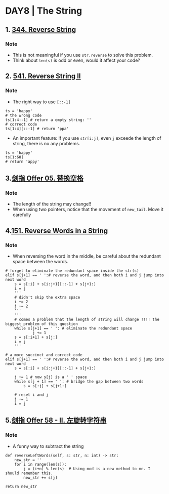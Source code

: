 # DAY8 | The String
## 1. [344. Reverse String](https://leetcode.com/problems/reverse-string/description/)
### Note
- This is not meaningful if you use `str.reverse` to solve this problem.
- Think about `len(s)` is odd or even, would it affect your code? 

## 2. [541. Reverse String II](https://leetcode.com/problems/reverse-string-ii/)
### Note
- The right way to use `[::-1]`
```
ts = 'happy'
# the wrong code
ts[1:4:-1] # return a empty string: ''
# correct code
ts[1:4][::-1] # return 'ppa'
```
- An important feature: If you use `str[i:j]`, even `j` exceede the length of string, there is no any problems.
```
ts = 'happy'
ts[1:60] 
# return 'appy'
```

## 3.[剑指 Offer 05. 替换空格](https://leetcode.cn/problems/ti-huan-kong-ge-lcof/)
### Note
- The length of the string may change!!
- When using two pointers, notice that the movement of `new_tail`. Move it carefully 

## 4.[151. Reverse Words in a String](https://leetcode.com/problems/reverse-words-in-a-string/)
### Note
- When reversing the word in the middle, be careful about the redundant space between the words.
```
# forget to eliminate the redundant space inside the str(s)
elif s[j+1] == ' ':# reverse the word, and then both i and j jump into next word
    s = s[:i] + s[i:j+1][::-1] + s[j+1:]
    i = j
    '''
    # didn't skip the extra space
    i += 2
    j += 2
    '''
    '''
    # comes a problem that the length of string will change !!!! the biggest problem of this question
    while s[j+1] == ' ': # eliminate the redundant space 
            j += 1
    s = s[:i+1] + s[j:]
    i = j 
    '''
```
```
# a more succinct and correct code 
elif s[j+1] == ' ':# reverse the word, and then both i and j jump into next word
    s = s[:i] + s[i:j+1][::-1] + s[j+1:]

    j += 1 # now s[j] is a ' ' space
    while s[j + 1] == ' ': # bridge the gap between two words
        s = s[:j] + s[j+1:]

    # reset i and j 
    j += 1
    i = j
```

## 5.[剑指 Offer 58 - II. 左旋转字符串](https://leetcode.cn/problems/zuo-xuan-zhuan-zi-fu-chuan-lcof/submissions/)
### Note
- A funny way to subtract the string
```
def reverseLeftWords(self, s: str, n: int) -> str:
    new_str = ''
    for i in range(len(s)):
        j = (i+n) % len(s)  # Using mod is a new method to me. I should remember this. 
        new_str += s[j]

return new_str
```
